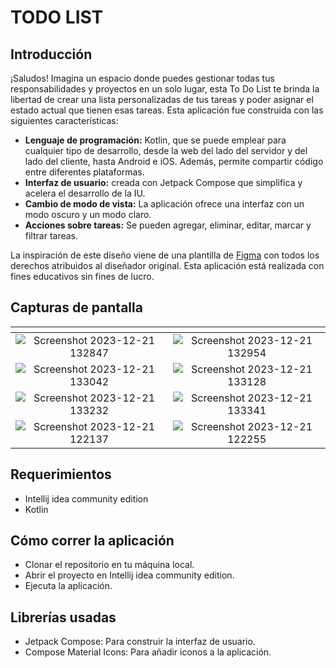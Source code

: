 # TODO LIST
## Introducción  
¡Saludos!  Imagina un espacio donde puedes gestionar todas tus responsabilidades y proyectos en un solo lugar, 
esta To Do List te brinda la libertad de crear una lista personalizadas de tus tareas  y  poder asignar el estado actual que tienen esas tareas. Esta aplicación fue construida con las siguientes características:  

  - **Lenguaje de programación:** Kotlin, que se puede emplear para cualquier tipo de desarrollo, desde la web del lado del servidor y del lado del cliente, hasta Android e iOS. Además, permite compartir código entre diferentes plataformas.
  - **Interfaz de usuario:** creada con Jetpack Compose  que simplifica y acelera el desarrollo de la IU.
  - **Cambio de modo de vista:** La aplicación ofrece una interfaz con un modo oscuro y un modo claro.
  - **Acciones sobre tareas:** Se pueden agregar, eliminar, editar, marcar y filtrar tareas.

   La inspiración de este diseño viene de una plantilla de 
   [Figma](https://www.figma.com/file/zTrwEmQuwb9L2VeKNThJ7r/Simple-ToDo-List-Design-(Community)?type=design&node-id=0-1&mode=design)
   con todos los derechos atribuidos al diseñador original. Esta aplicación está realizada con fines educativos sin fines de lucro. 
## Capturas de pantalla
| <!-- -->      | <!-- -->        |
|:-------------:|:---------------:|
|![Screenshot 2023-12-21 132847](https://github.com/FelipeNSG/Todo-List-Compose/assets/150075421/85e1fbec-ddba-46b6-aa8f-c3d33f1dbafe)|![Screenshot 2023-12-21 132954](https://github.com/FelipeNSG/Todo-List-Compose/assets/150075421/4e7a8bfb-101b-4e03-8ed8-0404e6b91502)| 
|![Screenshot 2023-12-21 133042](https://github.com/FelipeNSG/Todo-List-Compose/assets/150075421/44bb1f98-409f-4624-a042-7e39fcadf970)|![Screenshot 2023-12-21 133128](https://github.com/FelipeNSG/Todo-List-Compose/assets/150075421/24929be4-c0bc-4aa1-a5a2-c70bc49607f0)| 
|![Screenshot 2023-12-21 133232](https://github.com/FelipeNSG/Todo-List-Compose/assets/150075421/6f64c802-4e6e-40fc-b0af-cd4744f22dbb)|![Screenshot 2023-12-21 133341](https://github.com/FelipeNSG/Todo-List-Compose/assets/150075421/1a06934c-7905-450f-9f5f-c980228eb622)| 
|![Screenshot 2023-12-21 122137](https://github.com/FelipeNSG/Todo-List-Compose/assets/150075421/c70ec0ad-35c3-46cb-8d86-45d098be98ae)|![Screenshot 2023-12-21 122255](https://github.com/FelipeNSG/Todo-List-Compose/assets/150075421/dc09a4c6-ccac-4654-97c1-23654f2fc81c)|

## Requerimientos  
- Intellij idea community edition
- Kotlin
## Cómo  correr la aplicación  
- Clonar el repositorio en tu máquina local.
- Abrir el proyecto en Intellij idea community edition.
- Ejecuta la aplicación.
## Librerías usadas  
- Jetpack Compose: Para construir la interfaz de usuario.
- Compose Material Icons: Para añadir iconos a la aplicación.









 





